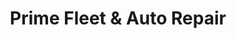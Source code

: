 ---
title: "Prime Fleet & Auto Repair"
url: /lloydminster/prime-fleet-and-auto-repair/
shop: car repair
---